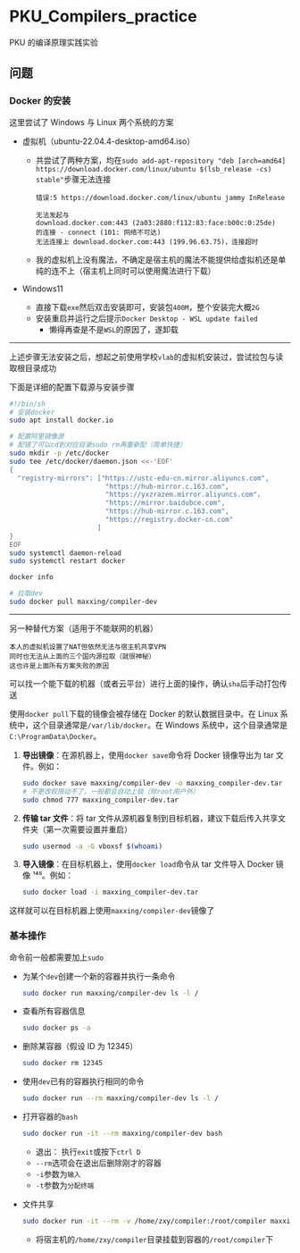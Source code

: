 # PKU_Compilers_practice

PKU 的编译原理实践实验

## 问题

### Docker 的安装

这里尝试了 Windows 与 Linux 两个系统的方案

- 虚拟机（ubuntu-22.04.4-desktop-amd64.iso）

  - 共尝试了两种方案，均在`sudo add-apt-repository "deb [arch=amd64] https://download.docker.com/linux/ubuntu $(lsb_release -cs) stable"`步骤无法连接

        错误:5 https://download.docker.com/linux/ubuntu jammy InRelease

        无法发起与
        download.docker.com:443 (2a03:2880:f112:83:face:b00c:0:25de)
        的连接 - connect (101: 网络不可达)
        无法连接上 download.docker.com:443 (199.96.63.75)，连接超时

  - 我的虚拟机上没有魔法，不确定是宿主机的魔法不能提供给虚拟机还是单纯的连不上（宿主机上同时可以使用魔法进行下载）

- Windows11
  - 直接下载`exe`然后双击安装即可，安装包`400M`，整个安装完大概`2G`
  - 安装重启并运行之后提示`Docker Desktop - WSL update failed`
    - 懒得再查是不是`WSL`的原因了，遂卸载

---

上述步骤无法安装之后，想起之前使用学校`vlab`的虚拟机安装过，尝试拉包与读取根目录成功

下面是详细的配置下载源与安装步骤

```sh
#!/bin/sh
# 安装docker
sudo apt install docker.io

# 配置阿里镜像源
# 配错了可以cd到对应目录sudo rm再重新配（简单快捷）
sudo mkdir -p /etc/docker
sudo tee /etc/docker/daemon.json <<-'EOF'
{
  "registry-mirrors": ["https://ustc-edu-cn.mirror.aliyuncs.com",
                        "https://hub-mirror.c.163.com",
                        "https://yxzrazem.mirror.aliyuncs.com"，
                        "https://mirror.baidubce.com",
                        "https://hub-mirror.c.163.com",
                        "https://registry.docker-cn.com"
                      ]
}
EOF
sudo systemctl daemon-reload
sudo systemctl restart docker

docker info

# 拉取dev
sudo docker pull maxxing/compiler-dev
```

---

另一种替代方案（适用于不能联网的机器）

    本人的虚拟机设置了NAT但依然无法与宿主机共享VPN
    同时也无法从上面的三个国内源拉取（就很神秘）
    这也许是上面所有方案失败的原因

可以找一个能下载的机器（或者云平台）进行上面的操作，确认`sha`后手动打包传送

使用`docker pull`下载的镜像会被存储在 Docker 的默认数据目录中。在 Linux 系统中，这个目录通常是`/var/lib/docker`。在 Windows 系统中，这个目录通常是`C:\ProgramData\Docker`。

1. **导出镜像**：在源机器上，使用`docker save`命令将 Docker 镜像导出为 tar 文件。例如：
   ```bash
   sudo docker save maxxing/compiler-dev -o maxxing_compiler-dev.tar
   # 不更改权限动不了，一般都会自动上锁（除root用户外）
   sudo chmod 777 maxxing_compiler-dev.tar
   ```
2. **传输 tar 文件**：将 tar 文件从源机器复制到目标机器，建议下载后传入共享文件夹（第一次需要设置并重启）

   ```bash
   sudo usermod -a -G vboxsf $(whoami)
   ```

3. **导入镜像**：在目标机器上，使用`docker load`命令从 tar 文件导入 Docker 镜像 ¹⁴⁵。例如：
   ```bash
   sudo docker load -i maxxing_compiler-dev.tar
   ```

这样就可以在目标机器上使用`maxxing/compiler-dev`镜像了

### 基本操作

命令前一般都需要加上`sudo`

- 为某个`dev`创建一个新的容器并执行一条命令

  ```bash
  sudo docker run maxxing/compiler-dev ls -l /
  ```

- 查看所有容器信息

  ```bash
  sudo docker ps -a
  ```

- 删除某容器（假设 ID 为 12345）

  ```bash
  sudo docker rm 12345
  ```

- 使用`dev`已有的容器执行相同的命令

  ```bash
  sudo docker run --rm maxxing/compiler-dev ls -l /
  ```

- 打开容器的`bash`

  ```bash
  sudo docker run -it --rm maxxing/compiler-dev bash
  ```

  - 退出： 执行`exit`或按下`ctrl D`
  - `--rm`选项会在退出后删除刚才的容器
  - `-i`参数为`输入`
  - `-t`参数为`分配终端`

- 文件共享
  ```bash
  sudo docker run -it --rm -v /home/zxy/compiler:/root/compiler maxxing/compiler-dev bash
  ```
  - 将宿主机的`/home/zxy/compiler`目录挂载到容器的`/root/compiler`下
